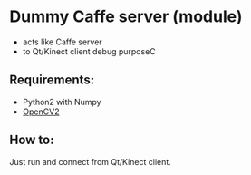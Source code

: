 # Dummy Caffe server (module)

- acts like Caffe server
- to Qt/Kinect client debug purposeC

## Requirements:

- Python2 with Numpy
- [OpenCV2](http://opencv.org/downloads.html)

## How to:

Just run and connect from Qt/Kinect client.
